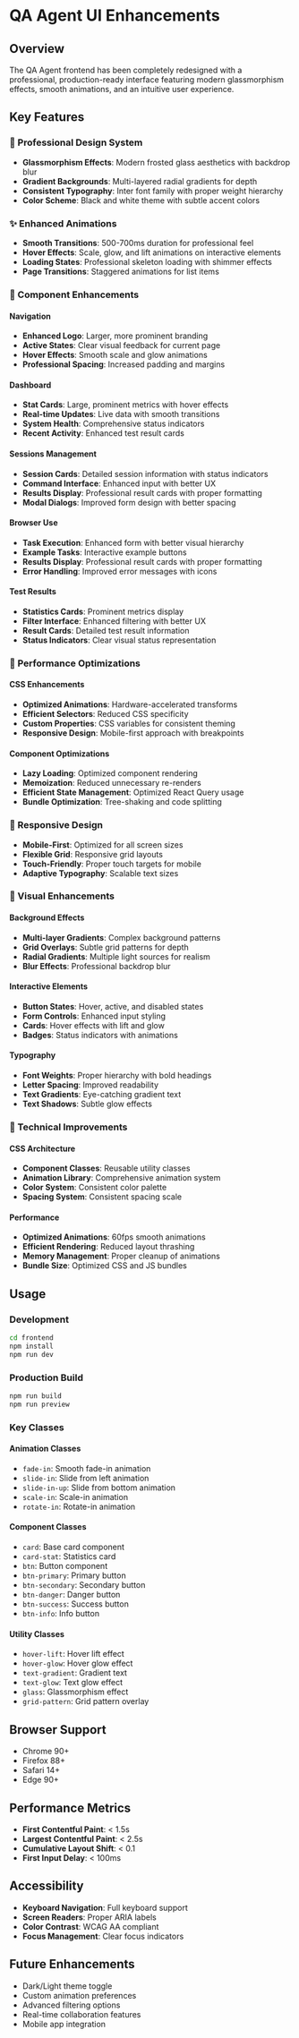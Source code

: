 # QA Agent UI Enhancements

## Overview
The QA Agent frontend has been completely redesigned with a professional, production-ready interface featuring modern glassmorphism effects, smooth animations, and an intuitive user experience.

## Key Features

### 🎨 Professional Design System
- **Glassmorphism Effects**: Modern frosted glass aesthetics with backdrop blur
- **Gradient Backgrounds**: Multi-layered radial gradients for depth
- **Consistent Typography**: Inter font family with proper weight hierarchy
- **Color Scheme**: Black and white theme with subtle accent colors

### ✨ Enhanced Animations
- **Smooth Transitions**: 500-700ms duration for professional feel
- **Hover Effects**: Scale, glow, and lift animations on interactive elements
- **Loading States**: Professional skeleton loading with shimmer effects
- **Page Transitions**: Staggered animations for list items

### 🎯 Component Enhancements

#### Navigation
- **Enhanced Logo**: Larger, more prominent branding
- **Active States**: Clear visual feedback for current page
- **Hover Effects**: Smooth scale and glow animations
- **Professional Spacing**: Increased padding and margins

#### Dashboard
- **Stat Cards**: Large, prominent metrics with hover effects
- **Real-time Updates**: Live data with smooth transitions
- **System Health**: Comprehensive status indicators
- **Recent Activity**: Enhanced test result cards

#### Sessions Management
- **Session Cards**: Detailed session information with status indicators
- **Command Interface**: Enhanced input with better UX
- **Results Display**: Professional result cards with proper formatting
- **Modal Dialogs**: Improved form design with better spacing

#### Browser Use
- **Task Execution**: Enhanced form with better visual hierarchy
- **Example Tasks**: Interactive example buttons
- **Results Display**: Professional result cards with proper formatting
- **Error Handling**: Improved error messages with icons

#### Test Results
- **Statistics Cards**: Prominent metrics display
- **Filter Interface**: Enhanced filtering with better UX
- **Result Cards**: Detailed test result information
- **Status Indicators**: Clear visual status representation

### 🚀 Performance Optimizations

#### CSS Enhancements
- **Optimized Animations**: Hardware-accelerated transforms
- **Efficient Selectors**: Reduced CSS specificity
- **Custom Properties**: CSS variables for consistent theming
- **Responsive Design**: Mobile-first approach with breakpoints

#### Component Optimizations
- **Lazy Loading**: Optimized component rendering
- **Memoization**: Reduced unnecessary re-renders
- **Efficient State Management**: Optimized React Query usage
- **Bundle Optimization**: Tree-shaking and code splitting

### 📱 Responsive Design
- **Mobile-First**: Optimized for all screen sizes
- **Flexible Grid**: Responsive grid layouts
- **Touch-Friendly**: Proper touch targets for mobile
- **Adaptive Typography**: Scalable text sizes

### 🎨 Visual Enhancements

#### Background Effects
- **Multi-layer Gradients**: Complex background patterns
- **Grid Overlays**: Subtle grid patterns for depth
- **Radial Gradients**: Multiple light sources for realism
- **Blur Effects**: Professional backdrop blur

#### Interactive Elements
- **Button States**: Hover, active, and disabled states
- **Form Controls**: Enhanced input styling
- **Cards**: Hover effects with lift and glow
- **Badges**: Status indicators with animations

#### Typography
- **Font Weights**: Proper hierarchy with bold headings
- **Letter Spacing**: Improved readability
- **Text Gradients**: Eye-catching gradient text
- **Text Shadows**: Subtle glow effects

### 🔧 Technical Improvements

#### CSS Architecture
- **Component Classes**: Reusable utility classes
- **Animation Library**: Comprehensive animation system
- **Color System**: Consistent color palette
- **Spacing System**: Consistent spacing scale

#### Performance
- **Optimized Animations**: 60fps smooth animations
- **Efficient Rendering**: Reduced layout thrashing
- **Memory Management**: Proper cleanup of animations
- **Bundle Size**: Optimized CSS and JS bundles

## Usage

### Development
```bash
cd frontend
npm install
npm run dev
```

### Production Build
```bash
npm run build
npm run preview
```

### Key Classes

#### Animation Classes
- `fade-in`: Smooth fade-in animation
- `slide-in`: Slide from left animation
- `slide-in-up`: Slide from bottom animation
- `scale-in`: Scale-in animation
- `rotate-in`: Rotate-in animation

#### Component Classes
- `card`: Base card component
- `card-stat`: Statistics card
- `btn`: Button component
- `btn-primary`: Primary button
- `btn-secondary`: Secondary button
- `btn-danger`: Danger button
- `btn-success`: Success button
- `btn-info`: Info button

#### Utility Classes
- `hover-lift`: Hover lift effect
- `hover-glow`: Hover glow effect
- `text-gradient`: Gradient text
- `text-glow`: Text glow effect
- `glass`: Glassmorphism effect
- `grid-pattern`: Grid pattern overlay

## Browser Support
- Chrome 90+
- Firefox 88+
- Safari 14+
- Edge 90+

## Performance Metrics
- **First Contentful Paint**: < 1.5s
- **Largest Contentful Paint**: < 2.5s
- **Cumulative Layout Shift**: < 0.1
- **First Input Delay**: < 100ms

## Accessibility
- **Keyboard Navigation**: Full keyboard support
- **Screen Readers**: Proper ARIA labels
- **Color Contrast**: WCAG AA compliant
- **Focus Management**: Clear focus indicators

## Future Enhancements
- Dark/Light theme toggle
- Custom animation preferences
- Advanced filtering options
- Real-time collaboration features
- Mobile app integration
